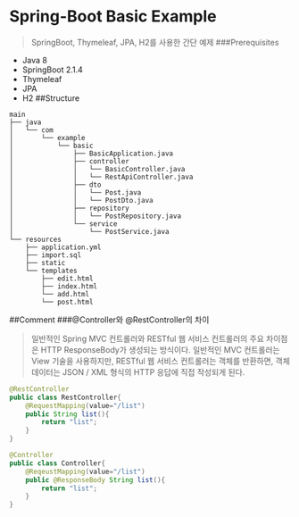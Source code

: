 Spring-Boot Basic Example
=========================
>SpringBoot, Thymeleaf, JPA, H2를 사용한 간단 예제
###Prerequisites
* Java 8
* SpringBoot 2.1.4
* Thymeleaf
* JPA
* H2
##Structure
````
main
├── java
│   └── com
│       └── example
│           └── basic
│               ├── BasicApplication.java
│               ├── controller
│               │   └── BasicController.java
│               │   └── RestApiController.java
│               ├── dto
│               │   └── Post.java
│               │   └── PostDto.java
│               ├── repository
│               │   └── PostRepository.java
│               └── service
│                   └── PostService.java
└── resources
    ├── application.yml
    ├── import.sql
    ├── static
    └── templates
        ├── edit.html
        ├── index.html
        └── add.html
        └── post.html
 ````
 ##Comment
 ###@Controller와 @RestController의 차이
 >일반적인 Spring MVC 컨트롤러와 RESTful 웹 서비스 컨트롤러의 주요 차이점은 HTTP ResponseBody가 생성되는 방식이다. 
 일반적인 MVC 컨트롤러는 View 기술을 사용하지만, RESTful 웹 서비스 컨트롤러는 객체를 반환하면, 객체 데이터는 JSON / XML 형식의 HTTP 응답에 직접 작성되게 된다.
 
~~~java
@RestController
public class RestController{
    @RequestMapping(value="/list")
    public String list(){
        return "list";
    }
}
~~~
~~~java
@Controller
public class Controller{
    @ReqeustMapping(value="/list")
    public @ResponseBody String list(){
        return "list";
    }
}
~~~
